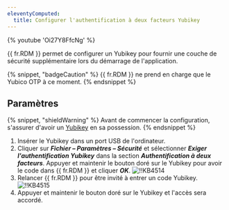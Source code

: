 ```yaml
---
eleventyComputed:
  title: Configurer l'authentification à deux facteurs Yubikey
---
```

{% youtube 'Oi27Y8FfcNg' %}

{{ fr.RDM }} permet de configurer un Yubikey pour fournir une couche de sécurité supplémentaire lors du démarrage de l'application.

{% snippet, "badgeCaution" %}
{{ fr.RDM }} ne prend en charge que le Yubico OTP à ce moment.
{% endsnippet %}

## Paramètres

{% snippet, "shieldWarning" %}
Avant de commencer la configuration, s'assurer d'avoir un [Yubikey](https://www.yubico.com/) en sa possession.
{% endsnippet %}

1. Insérer le Yubikey dans un port USB de l'ordinateur.
1. Cliquer sur ***Fichier – Paramètres – Sécurité*** et sélectionner ***Exiger l'authentification Yubikey*** dans la section ***Authentification à deux facteurs***. Appuyer et maintenir le bouton doré sur le Yubikey pour avoir le code dans {{ fr.RDM }} et cliquer ***OK***.
![!!KB4514](https://cdnweb.devolutions.net/docs/docs_en_kb_KB4514.png)
1. Relancer {{ fr.RDM }} pour être invité à entrer un code Yubikey.
![!!KB4515](https://cdnweb.devolutions.net/docs/docs_en_kb_KB4515.png)
1. Appuyer et maintenir le bouton doré sur le Yubikey et l'accès sera accordé.
